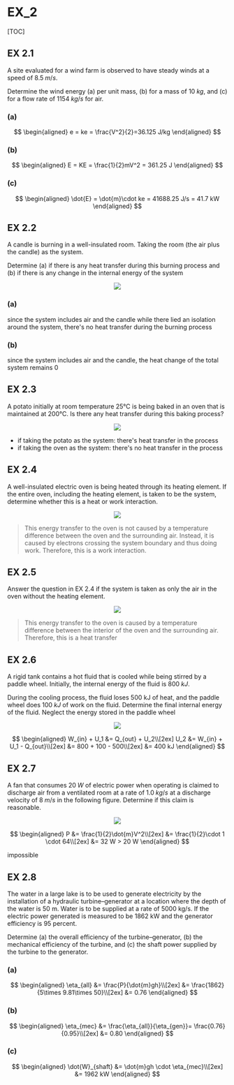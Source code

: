 # EX_2

[TOC]

## EX 2.1

A site evaluated for a wind farm is observed to have steady winds at a speed of $8.5\;m/s$. 

Determine the wind energy (a) per unit mass, (b) for a mass of $10\;kg$, and (c) for a flow rate of $1154\;kg/s$ for air.

### (a)

$$
\begin{aligned}
    e = ke = \frac{V^2}{2}=36.125 J/kg
\end{aligned}
$$

### (b)

$$
\begin{aligned}
    E = KE = \frac{1}{2}mV^2 = 361.25 J
\end{aligned}
$$

### (c)

$$
\begin{aligned}
    \dot{E} = \dot{m}\cdot ke = 41688.25 J/s = 41.7 kW 
\end{aligned}
$$

## EX 2.2

A candle is burning in a well-insulated room. Taking the room (the air plus the candle) as the system.

Determine (a) if there is any heat transfer during this burning process and (b) if there is any change in the internal energy of the system

<div align = center><img src = "./assets/EX_2_figure_1.png"></div>

### (a)

since the system includes air and the candle while there lied an isolation around the system, there's no heat transfer during the burning process

### (b)

since the system includes air and the candle, the heat change of the total system remains 0

## EX 2.3

A potato initially at room temperature 25°C is being baked in an oven that is maintained at 200°C. Is there any heat transfer during this baking process?

<div align = center><img src = "./assets/EX_2_figure_2.png"></div>

- if taking the potato as the system: there's heat transfer in the process
- if taking the oven as the system: there's no heat transfer in the process

## EX 2.4

A well-insulated electric oven is being heated through its heating element. If the entire oven, including the heating element, is taken to be the system, determine whether this is a heat or work interaction.

<div align = center><img src = "./assets/EX_2_figure_3.png"></div>

> This energy transfer to the oven is not caused by a temperature difference between the oven and the surrounding air. Instead, it is caused by electrons crossing the system boundary and thus doing work. Therefore, this is a work interaction.

## EX 2.5

Answer the question in EX 2.4 if the system is taken as only the air in the oven without the heating element.

<div align = center><img src = "./assets/EX_2_figure_3.png"></div>

> This energy transfer to the oven is caused by a temperature difference between the interior of the oven and the surrounding air. Therefore, this is a heat transfer

## EX 2.6

A rigid tank contains a hot fluid that is cooled while being stirred by a paddle wheel. Initially, the internal energy of the fluid is $800\;kJ$. 

During the cooling process, the fluid loses 500 kJ of heat, and the paddle wheel does $100\;kJ$ of work on the fluid. Determine the final internal energy of the fluid. Neglect the energy stored in the paddle wheel

<div align = center><img src = "./assets/EX_2_figure_4.png"></div>

$$
\begin{aligned}
    W_{in} + U_1 &= Q_{out} + U_2\\[2ex]
    U_2 &= W_{in} + U_1 - Q_{out}\\[2ex]
    &= 800 + 100 - 500\\[2ex]
    &= 400 kJ 
\end{aligned}
$$

## EX 2.7

A fan that consumes $20\;W$ of electric power when operating is claimed to discharge air from a ventilated room at a rate of $1.0\;kg/s$ at a discharge velocity of $8\;m/s$ in the following figure. Determine if this claim is reasonable.

<div align = center><img src = "./assets/EX_2_figure_5.png"></div>

$$
\begin{aligned}
    P &= \frac{1}{2}\dot{m}V^2\\[2ex]
      &= \frac{1}{2}\cdot 1 \cdot 64\\[2ex]
      &= 32 W > 20 W
\end{aligned}
$$

impossible

## EX 2.8

The water in a large lake is to be used to generate electricity by the installation of a hydraulic turbine–generator at a location where the depth of the water is 50 m. Water is to be supplied at a rate of 5000 kg/s. If the electric power generated is measured to be 1862 kW and the generator efficiency is 95 percent.

Determine (a) the overall efficiency of the turbine–generator, (b) the mechanical efficiency of the turbine, and (c) the shaft power supplied by the turbine to the generator.

### (a)

$$
\begin{aligned}
    \eta_{all} &= \frac{P}{\dot{m}gh}\\[2ex]
               &= \frac{1862}{5\times 9.81\times 50}\\[2ex]
               &= 0.76
\end{aligned}
$$

### (b)

$$
\begin{aligned}
    \eta_{mec} &= \frac{\eta_{all}}{\eta_{gen}}= \frac{0.76}{0.95}\\[2ex]
               &= 0.80
\end{aligned}
$$

### (c)

$$
\begin{aligned}
    \dot{W}_{shaft} &= \dot{m}gh \cdot \eta_{mec}\\[2ex]
                    &= 1962 kW
\end{aligned}
$$
